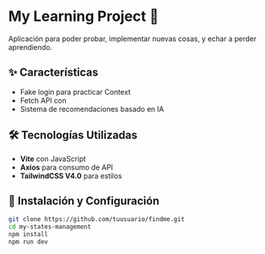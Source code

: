 # My Learning Project 🚀

Aplicación para poder probar, implementar nuevas cosas, y echar a perder aprendiendo.

## ✨ Características

- Fake login para practicar Context
- Fetch API con
- Sistema de recomendaciones basado en IA

## 🛠 Tecnologías Utilizadas

- **Vite** con JavaScript
- **Axios** para consumo de API
- **TailwindCSS V4.0** para estilos

## 🚀 Instalación y Configuración

```bash
git clone https://github.com/tuusuario/findme.git
cd my-states-management
npm install
npm run dev
```

